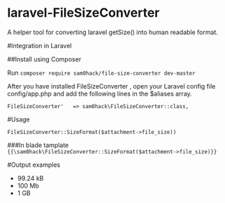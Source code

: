 # laravel-FileSizeConverter
A helper tool for converting laravel getSize() into human readable format.

#Integration in Laravel

##Install using Composer

Run `composer require sam0hack/file-size-converter dev-master`

After you have installed FileSizeConverter , open your Laravel config file config/app.php and add the following lines in the $aliases array.

`FileSizeConverter'   => sam0hack\FileSizeConverter::class,`

#Usage

`FileSizeConverter::SizeFormat($attachment->file_size))`

###In blade tamplate
`{{\sam0hack\FileSizeConverter::SizeFormat($attachment->file_size)}}`

#Output examples
* 99.24 kB
* 100 Mb
* 1 GB

